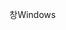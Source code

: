 <span data-ttu-id="f0b5c-101">창</span><span class="sxs-lookup"><span data-stu-id="f0b5c-101">Windows</span></span>